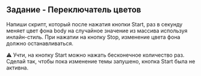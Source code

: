 


<h2>Задание - Переключатель цветов</h2>


Напиши скрипт, который после нажатия кнопки Start, раз в секунду меняет цвет фона body на случайное значение из массива используя инлайн-стиль. При нажатии на кнопку Stop, изменение цвета фона должно останавливаться.

⚠️ Учти, на кнопку Start можно нажать бесконечное количество раз. Сделай так, чтобы пока изменение темы запушено, кнопка Start была не активна.
